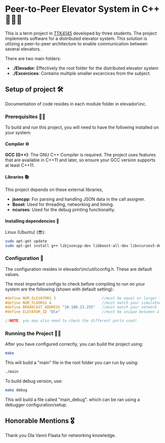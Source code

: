# Peer-to-Peer Elevator System in C++ 🚀🤖🔗
This is a term project in [TTK4145](https://www.ntnu.no/studier/emner/TTK4145) developed by three students. The project implements software for a distributed elevator system. This solution is utilzing a peer-to-peer architecture to enable communication between several elevators.

There are two main folders:
- **./Elevador**: Effectively the root folder for the distributed elevator system
- **./Excercices**: Contains multiple smaller excercices from the subject.

## Setup of project 🛠️
Documentation of code resides in each module folder in elevador\inc.
### Prerequisites 🧑‍💻
To build and run this project, you will need to have the following installed on your system:

#### Compiler ⚙️
**GCC (G++)**: The GNU C++ Compiler is required. The project uses features that are available in C++11 and later, so ensure your GCC version supports at least C++11.

#### Libraries 📚
This project depends on these external libraries,
- **jsoncpp**: For parsing and handling JSON data in the call assigner.
- **Boost**: Used for threading, networking and timing.
- **ncurses**: Used for the debug printing functionality.

#### Installing dependencies 🤠
Linux (Ubuntu) (😎):

``` bash
sudo apt-get update
sudo apt-get install g++ libjsoncpp-dev libboost-all-dev libncurses5-dev
```

### Configuration 📐
The configuration resides in elevador\inc\util\config.h. These are default values. 

The most important configs to check before compiling to run on your system are the following (shown with default setting):
``` cpp
#define NUM_ELEVATORS 3                     //must be equal or larger than amount of elevators expected on network
#define NUM_FLOORSS 4                       //must match your simulated/physical elevator
#define BROADCAST_ADDRESS "10.100.23.255"   //must match your network
#define ELEVATOR_ID "Ole"                   //must be unique between all elevators

//NOTE: you may also need to check the different ports used!
```


### Running the Project 🏃‍♂️
After you have configured correctly, you can build the project using:
``` bash
make
```
This will build a "main" file in the root folder you can run by using:
``` bash
./main
```
To build debug version, use:
``` bash
make debug
```
This will build a file called "main_debug". which can be ran using a debugger configuration/setup.
## Honorable Mentions 🎖️
Thank you Ola Vanni Flaata for networking knowledge.

